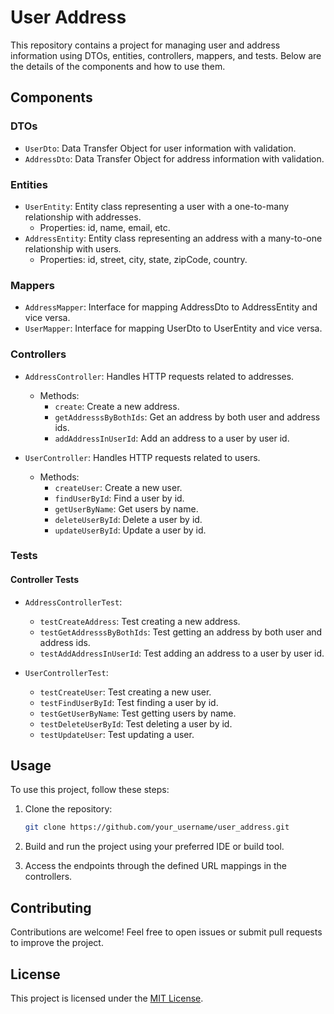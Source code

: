# User Address
This repository contains a project for managing user and address information using DTOs, entities, controllers, mappers, and tests. Below are the details of the components and how to use them.

## Components

### DTOs
- `UserDto`: Data Transfer Object for user information with validation.
- `AddressDto`: Data Transfer Object for address information with validation.

### Entities
- `UserEntity`: Entity class representing a user with a one-to-many relationship with addresses.
    - Properties: id, name, email, etc.
- `AddressEntity`: Entity class representing an address with a many-to-one relationship with users.
    - Properties: id, street, city, state, zipCode, country.

### Mappers
- `AddressMapper`: Interface for mapping AddressDto to AddressEntity and vice versa.
- `UserMapper`: Interface for mapping UserDto to UserEntity and vice versa.

### Controllers
- `AddressController`: Handles HTTP requests related to addresses.
    - Methods:
        - `create`: Create a new address.
        - `getAddresssByBothIds`: Get an address by both user and address ids.
        - `addAddressInUserId`: Add an address to a user by user id.

- `UserController`: Handles HTTP requests related to users.
    - Methods:
        - `createUser`: Create a new user.
        - `findUserById`: Find a user by id.
        - `getUserByName`: Get users by name.
        - `deleteUserById`: Delete a user by id.
        - `updateUserById`: Update a user by id.

### Tests
#### Controller Tests
- `AddressControllerTest`:
    - `testCreateAddress`: Test creating a new address.
    - `testGetAddresssByBothIds`: Test getting an address by both user and address ids.
    - `testAddAddressInUserId`: Test adding an address to a user by user id.

- `UserControllerTest`:
    - `testCreateUser`: Test creating a new user.
    - `testFindUserById`: Test finding a user by id.
    - `testGetUserByName`: Test getting users by name.
    - `testDeleteUserById`: Test deleting a user by id.
    - `testUpdateUser`: Test updating a user.

## Usage

To use this project, follow these steps:

1. Clone the repository: 
    ```bash
    git clone https://github.com/your_username/user_address.git
    ```

2. Build and run the project using your preferred IDE or build tool.

3. Access the endpoints through the defined URL mappings in the controllers.

## Contributing

Contributions are welcome! Feel free to open issues or submit pull requests to improve the project.

## License

This project is licensed under the [MIT License](LICENSE).
